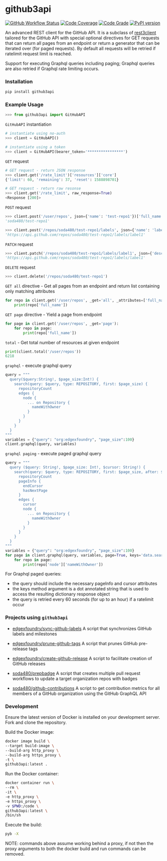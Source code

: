 # github3api #
[![GitHub Workflow Status](https://github.com/soda480/github3api/workflows/build/badge.svg)](https://github.com/soda480/github3api/actions)
[![Code Coverage](https://codecov.io/gh/soda480/github3api/branch/master/graph/badge.svg)](https://codecov.io/gh/soda480/github3api)
[![Code Grade](https://www.code-inspector.com/project/13337/status/svg)](https://frontend.code-inspector.com/project/13337/dashboard)
[![PyPI version](https://badge.fury.io/py/github3api.svg)](https://badge.fury.io/py/github3api)

An advanced REST client for the GitHub API. It is a subclass of [rest3client](https://pypi.org/project/rest3client/) tailored for the GitHub API with special optional directives for GET requests that can return all pages from an endpoint or return a generator that can be iterated over (for paged requests). By default all requests will be retried if ratelimit request limit is reached.

Support for executing Graphql queries including paging; Graphql queries are also retried if Graphql rate limiting occurs.


### Installation ###
```bash
pip install github3api
```

### Example Usage ###

```python
>>> from github3api import GitHubAPI
```

`GitHubAPI` instantiation
```python
# instantiate using no-auth
>>> client = GitHubAPI()

# instantiate using a token
>>> client = GitHubAPI(bearer_token='****************')
```

`GET` request
```python
# GET request - return JSON response
>>> client.get('/rate_limit')['resources']['core']
{'limit': 60, 'remaining': 37, 'reset': 1588898701}

# GET request - return raw resonse
>>> client.get('/rate_limit', raw_response=True)
<Response [200]>
```

`POST` request
```python
>>> client.post('/user/repos', json={'name': 'test-repo1'})['full_name']
'soda480/test-repo1'

>>> client.post('/repos/soda480/test-repo1/labels', json={'name': 'label1', 'color': '#006b75'})['url']
'https://api.github.com/repos/soda480/test-repo1/labels/label1'
```

`PATCH` request
```python
>>> client.patch('/repos/soda480/test-repo1/labels/label1', json={'description': 'my label'})['url']
'https://api.github.com/repos/soda480/test-repo1/labels/label1'
```

`DELETE` request
```python 
>>> client.delete('/repos/soda480/test-repo1')
```

`GET all` directive - Get all pages from an endpoint and return list containing only matching attributes
```python
for repo in client.get('/user/repos', _get='all', _attributes=['full_name']):
    print(repo['full_name'])
```

`GET page` directive - Yield a page from endpoint
```python
for page in client.get('/user/repos', _get='page'):
    for repo in page:
        print(repo['full_name'])
```

`total` - Get total number of resources at given endpoint
```python
print(client.total('/user/repos'))
6218
```

`graphql` - execute graphql query
```python
query = """
  query($query:String!, $page_size:Int!) {
    search(query: $query, type: REPOSITORY, first: $page_size) {
      repositoryCount
      edges {
        node {
          ... on Repository {
            nameWithOwner
          }
        }
      }
    }
  }
"""
variables = {"query": "org:edgexfoundry", "page_size":100}
client.graphql(query, variables)
```

`graphql paging` - execute paged graphql query
```python
query = """
  query ($query: String!, $page_size: Int!, $cursor: String!) {
    search(query: $query, type: REPOSITORY, first: $page_size, after: $cursor) {
      repositoryCount
      pageInfo {
        endCursor
        hasNextPage
      }
      edges {
        cursor
        node {
          ... on Repository {
            nameWithOwner
          }
        }
      }
    }
  }
"""
variables = {"query": "org:edgexfoundry", "page_size":100}
for page in client.graphql(query, variables, page=True, keys='data.search'):
    for repo in page:
        print(repo['node']['nameWithOwner'])
```

For Graphql paged queries:
- the query should include the necessary pageInfo and cursor attributes
- the keys method argument is a dot annotated string that is used to access the resulting dictionary response object
- the query is retried every 60 seconds (for up to an hour) if a ratelimit occur

### Projects using `github3api` ###

* [edgexfoundry/sync-github-labels](https://github.com/edgexfoundry/cd-management/tree/git-label-sync) A script that synchronizes GitHub labels and milestones

* [edgexfoundry/prune-github-tags](https://github.com/edgexfoundry/cd-management/tree/prune-github-tags) A script that prunes GitHub pre-release tags

* [edgexfoundry/create-github-release](https://github.com/edgexfoundry/cd-management/tree/create-github-release) A script to facilitate creation of GitHub releases

* [soda480/prepbadge](https://github.com/soda480/prepbadge) A script that creates multiple pull request workflows to update a target organization repos with badges

* [soda480/github-contributions](https://github.com/soda480/github-contributions) A script to get contribution metrics for all members of a GitHub organization using the GitHub GraphQL API


### Development ###

Ensure the latest version of Docker is installed on your development server. Fork and clone the repository.

Build the Docker image:
```sh
docker image build \
--target build-image \
--build-arg http_proxy \
--build-arg https_proxy \
-t \
github3api:latest .
```

Run the Docker container:
```sh
docker container run \
--rm \
-it \
-e http_proxy \
-e https_proxy \
-v $PWD:/code \
github3api:latest \
/bin/sh
```

Execute the build:
```sh
pyb -X
```

NOTE: commands above assume working behind a proxy, if not then the proxy arguments to both the docker build and run commands can be removed.
